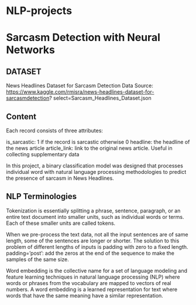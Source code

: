 # NLP-projects
# Sarcasm Detection with Neural Networks

## DATASET
News Headlines Dataset for Sarcasm Detection
Data Source: https://www.kaggle.com/rmisra/news-headlines-dataset-for-sarcasmdetection?
select=Sarcasm_Headlines_Dataset.json

## Content
Each record consists of three attributes:
 
 is_sarcastic: 1 if the record is sarcastic otherwise 0
 headline: the headline of the news article
 article_link: link to the original news article. Useful in collecting supplementary data
 
In this project, a binary classification model was designed that processes individual word with
natural language processing methodologies to predict the presence of sarcasm in News
Headlines.
## NLP Terminologies
 Tokenization is essentially splitting a phrase, sentence, paragraph, or an entire text
document into smaller units, such as individual words or terms. Each of these smaller units
are called tokens.

When we pre-process the text data, not all the input sentences are of same length, some of
the sentences are longer or shorter. The solution to this problem of different lengths of
inputs is padding with zero to a fixed length.
padding=’post’: add the zeros at the end of the sequence to make the samples of the same
size.

Word embedding is the collective name for a set of language modeling and feature learning
techniques in natural language processing (NLP) where words or phrases from the
vocabulary are mapped to vectors of real numbers. A word embedding is a learned
representation for text where words that have the same meaning have a similar
representation.
